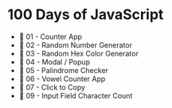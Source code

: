 # 100 Days of JavaScript
- 🚀 01 - Counter App
- 🚀 02 - Random Number Generator
- 🚀 03 - Random Hex Color Generator
- 🚀 04 - Modal / Popup
- 🚀 05 - Palindrome Checker
- 🚀 06 - Vowel Counter App
- 🚀 07 - Click to Copy
- 🚀 09 - Input Field Character Count